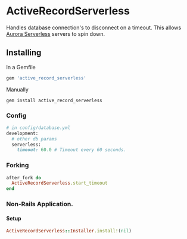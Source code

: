 # ActiveRecordServerless

Handles database connection's to disconnect on a timeout. This allows [Aurora Serverless](https://aws.amazon.com/rds/aurora/serverless/) servers to spin down.

## Installing

In a Gemfile

```ruby
gem 'active_record_serverless'
```

Manually

`gem install active_record_serverless`

### Config

```ruby
# in config/database.yml
development:
  # other db params
  serverless:
    timeout: 60.0 # Timeout every 60 seconds.
```

### Forking

```ruby
after_fork do
  ActiveRecordServerless.start_timeout
end
```

### Non-Rails Application.

#### Setup

```ruby
ActiveRecordServerless::Installer.install!(nil)
```
